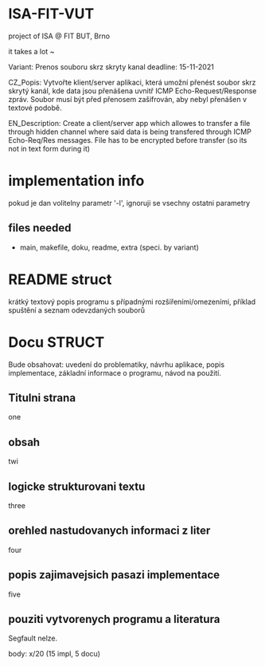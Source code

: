 # ISA-FIT-VUT
project of ISA @ FIT BUT, Brno

it takes a lot ~

Variant: Prenos souboru skrz skryty kanal
deadline: 15-11-2021

CZ_Popis:
Vytvořte klient/server aplikaci, která umožní přenést soubor skrz skrytý kanál, kde data jsou přenášena uvnitř ICMP Echo-Request/Response zpráv. Soubor musí být před přenosem zašifrován, aby nebyl přenášen v textové podobě.

EN_Description:
Create a client/server app which allowes to transfer a file through hidden channel where said data is being transfered through ICMP Echo-Req/Res messages.
File has to be encrypted before transfer (so its not in text form during it)

# implementation info
pokud je dan volitelny parametr '-l', ignoruji se vsechny ostatni parametry


## files needed
- main, makefile, doku, readme, extra (speci. by variant)

# README struct
  krátký textový popis programu s případnými rozšířeními/omezeními, příklad spuštění a seznam odevzdaných souborů

# Docu STRUCT
  Bude obsahovat: uvedení do problematiky, návrhu aplikace, popis implementace, základní informace o programu, návod na použití.

  ## Titulni strana
  one
  ## obsah
  twi
  ## logicke strukturovani textu
  three
  ## orehled nastudovanych informaci z liter
  four
  ## popis zajimavejsich pasazi implementace
  five
  ## pouziti vytvorenych programu a literatura

Segfault nelze.

body: x/20 (15 impl, 5 docu)